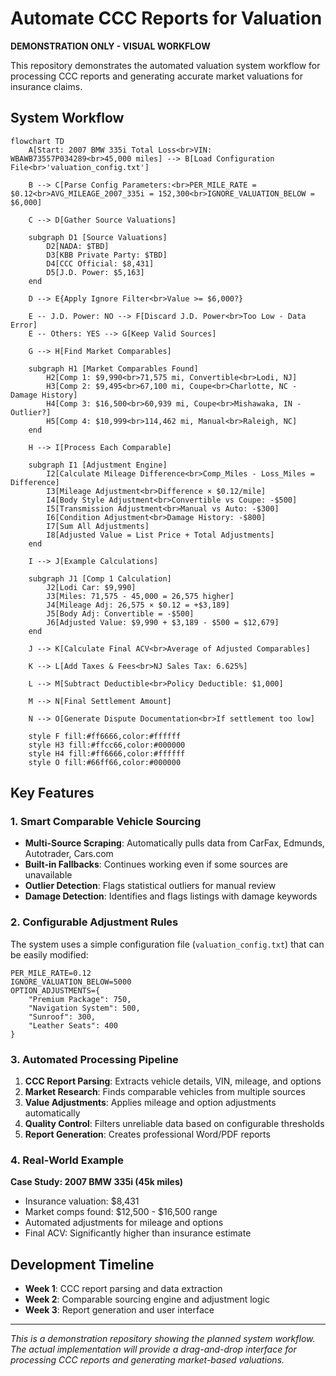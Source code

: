# Automate CCC Reports for Valuation

**DEMONSTRATION ONLY - VISUAL WORKFLOW**

This repository demonstrates the automated valuation system workflow for processing CCC reports and generating accurate market valuations for insurance claims.

## System Workflow

```mermaid
flowchart TD
    A[Start: 2007 BMW 335i Total Loss<br>VIN: WBAWB73557P034289<br>45,000 miles] --> B[Load Configuration File<br>'valuation_config.txt']
    
    B --> C[Parse Config Parameters:<br>PER_MILE_RATE = $0.12<br>AVG_MILEAGE_2007_335i = 152,300<br>IGNORE_VALUATION_BELOW = $6,000]
    
    C --> D[Gather Source Valuations]
    
    subgraph D1 [Source Valuations]
        D2[NADA: $TBD]
        D3[KBB Private Party: $TBD] 
        D4[CCC Official: $8,431]
        D5[J.D. Power: $5,163]
    end
    
    D --> E{Apply Ignore Filter<br>Value >= $6,000?}
    
    E -- J.D. Power: NO --> F[Discard J.D. Power<br>Too Low - Data Error]
    E -- Others: YES --> G[Keep Valid Sources]
    
    G --> H[Find Market Comparables]
    
    subgraph H1 [Market Comparables Found]
        H2[Comp 1: $9,990<br>71,575 mi, Convertible<br>Lodi, NJ]
        H3[Comp 2: $9,495<br>67,100 mi, Coupe<br>Charlotte, NC - Damage History]
        H4[Comp 3: $16,500<br>60,939 mi, Coupe<br>Mishawaka, IN - Outlier?]
        H5[Comp 4: $10,999<br>114,462 mi, Manual<br>Raleigh, NC]
    end
    
    H --> I[Process Each Comparable]
    
    subgraph I1 [Adjustment Engine]
        I2[Calculate Mileage Difference<br>Comp_Miles - Loss_Miles = Difference]
        I3[Mileage Adjustment<br>Difference × $0.12/mile]
        I4[Body Style Adjustment<br>Convertible vs Coupe: -$500]
        I5[Transmission Adjustment<br>Manual vs Auto: -$300]
        I6[Condition Adjustment<br>Damage History: -$800]
        I7[Sum All Adjustments]
        I8[Adjusted Value = List Price + Total Adjustments]
    end
    
    I --> J[Example Calculations]
    
    subgraph J1 [Comp 1 Calculation]
        J2[Lodi Car: $9,990]
        J3[Miles: 71,575 - 45,000 = 26,575 higher]
        J4[Mileage Adj: 26,575 × $0.12 = +$3,189]
        J5[Body Adj: Convertible = -$500]
        J6[Adjusted Value: $9,990 + $3,189 - $500 = $12,679]
    end
    
    J --> K[Calculate Final ACV<br>Average of Adjusted Comparables]
    
    K --> L[Add Taxes & Fees<br>NJ Sales Tax: 6.625%]
    
    L --> M[Subtract Deductible<br>Policy Deductible: $1,000]
    
    M --> N[Final Settlement Amount]
    
    N --> O[Generate Dispute Documentation<br>If settlement too low]
    
    style F fill:#ff6666,color:#ffffff
    style H3 fill:#ffcc66,color:#000000
    style H4 fill:#ff6666,color:#ffffff
    style O fill:#66ff66,color:#000000
```

## Key Features

### 1. Smart Comparable Vehicle Sourcing
- **Multi-Source Scraping**: Automatically pulls data from CarFax, Edmunds, Autotrader, Cars.com
- **Built-in Fallbacks**: Continues working even if some sources are unavailable
- **Outlier Detection**: Flags statistical outliers for manual review
- **Damage Detection**: Identifies and flags listings with damage keywords

### 2. Configurable Adjustment Rules
The system uses a simple configuration file (`valuation_config.txt`) that can be easily modified:

```
PER_MILE_RATE=0.12
IGNORE_VALUATION_BELOW=5000
OPTION_ADJUSTMENTS={
    "Premium Package": 750,
    "Navigation System": 500,
    "Sunroof": 300,
    "Leather Seats": 400
}
```

### 3. Automated Processing Pipeline
1. **CCC Report Parsing**: Extracts vehicle details, VIN, mileage, and options
2. **Market Research**: Finds comparable vehicles from multiple sources
3. **Value Adjustments**: Applies mileage and option adjustments automatically
4. **Quality Control**: Filters unreliable data based on configurable thresholds
5. **Report Generation**: Creates professional Word/PDF reports

### 4. Real-World Example
**Case Study: 2007 BMW 335i (45k miles)**
- Insurance valuation: $8,431
- Market comps found: $12,500 - $16,500 range
- Automated adjustments for mileage and options
- Final ACV: Significantly higher than insurance estimate

## Development Timeline

- **Week 1**: CCC report parsing and data extraction
- **Week 2**: Comparable sourcing engine and adjustment logic
- **Week 3**: Report generation and user interface

---

*This is a demonstration repository showing the planned system workflow. The actual implementation will provide a drag-and-drop interface for processing CCC reports and generating market-based valuations.*